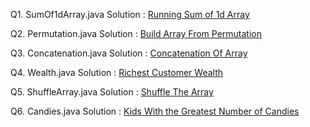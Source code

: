 Q1. SumOf1dArray.java Solution : 
[Running Sum of 1d Array](https://leetcode.com/problems/running-sum-of-1d-array/description/)

Q2. Permutation.java Solution : 
[Build Array From Permutation](https://leetcode.com/problems/build-array-from-permutation/description/)

Q3. Concatenation.java Solution : 
[Concatenation Of Array](https://leetcode.com/problems/concatenation-of-array/description/)

Q4. Wealth.java Solution : [Richest Customer Wealth](https://leetcode.com/problems/richest-customer-wealth/description/)

Q5. ShuffleArray.java Solution : [Shuffle The Array](https://leetcode.com/problems/shuffle-the-array/description/)

Q6. Candies.java Solution : [Kids With the Greatest Number of Candies](https://leetcode.com/problems/kids-with-the-greatest-number-of-candies/description/)